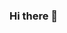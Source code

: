 ### Hi there 👋

<!--
**Hy-MDL/Hy-MDL** is a ✨ _special_ ✨ repository because its `README.md` (this file) appears on your GitHub profile.

Here are some ideas to get you started:

- 🔭 I’m currently working on ...
- 🌱 I’m currently learning ...
- 👯 I’m looking to collaborate on ...
- 🤔 I’m looking for help with ...
- 💬 Ask me about ...
- 📫 How to reach me: ...
- 😄 Pronouns: ...
- ⚡[![Top Langs](https://github-readme-stats.vercel.app/api/top-langs/?username=Hy-MDL&langs_count=8)](https://github.com/Hy-MDL/github-readme-stats)
-->
